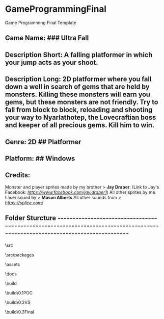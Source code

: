 # GameProgrammingFinal
Game Programming Final Template

## Game Name: ### Ultra Fall

## Description Short: A falling platformer in which your jump acts as your shoot. 

## Description Long: 2D platformer where you fall down a well in search of gems that are held by monsters. Killing these monsters will earn you gems, but these monsters are not friendly. Try to fall from block to block, reloading and shooting your way to Nyarlathotep, the Lovecraftian boss and keeper of all precious gems. Kill him to win.

## Genre: 2D ## Platformer

## Platform: ## Windows

## Credits:
Monster and player sprites made by my brother > **Jay Draper**. (Link to Jay's Facebook: *https://www.facebook.com/jay.draper1*) All other sprites by me.
Laser sound by > **Mason Alberts**
All other sounds from > *https://splice.com/*

## Folder Sturcture -----------------------------------------------------------------------------------------------------------------------------

\src

\src\packages

\assets

\docs

\build

\build\0.1POC

\build\0.2VS

\build\0.3Final
